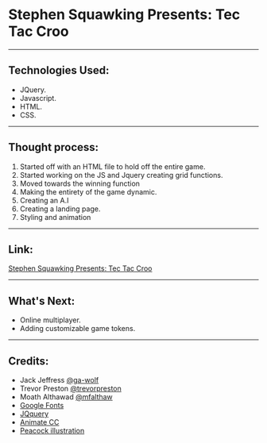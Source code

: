 # Stephen Squawking Presents: Tec Tac Croo

---

## Technologies Used:
- JQuery.
- Javascript.
- HTML.
- CSS.

---

## Thought process:
1. Started off with an HTML file to hold off the entire game.
2. Started working on the JS and Jquery creating grid functions.
3. Moved towards the winning function
4. Making the entirety of the game dynamic.
5. Creating an A.I
6. Creating a landing page.
7. Styling and animation

---

## Link:
[Stephen Squawking Presents: Tec Tac Croo](https://alanoudssr.github.io/project_0/)

---

## What's Next:
- Online multiplayer.
- Adding customizable game tokens.

---

## Credits:
- Jack Jeffress [@ga-wolf](https://github.com/ga-wolf)
- Trevor Preston [@trevorpreston](https://github.com/trevorpreston)
- Moath Althawad [@mfalthaw](https://github.com/mfalthaw/)
- [Google Fonts](https://fonts.google.com)
- [JQquery](https://github.com/jquery/jquery)
- [Animate CC](https://daneden.github.io/animate.css/)
- [Peacock illustration](https://alboardman.tumblr.com/post/125439936401/peacock)


